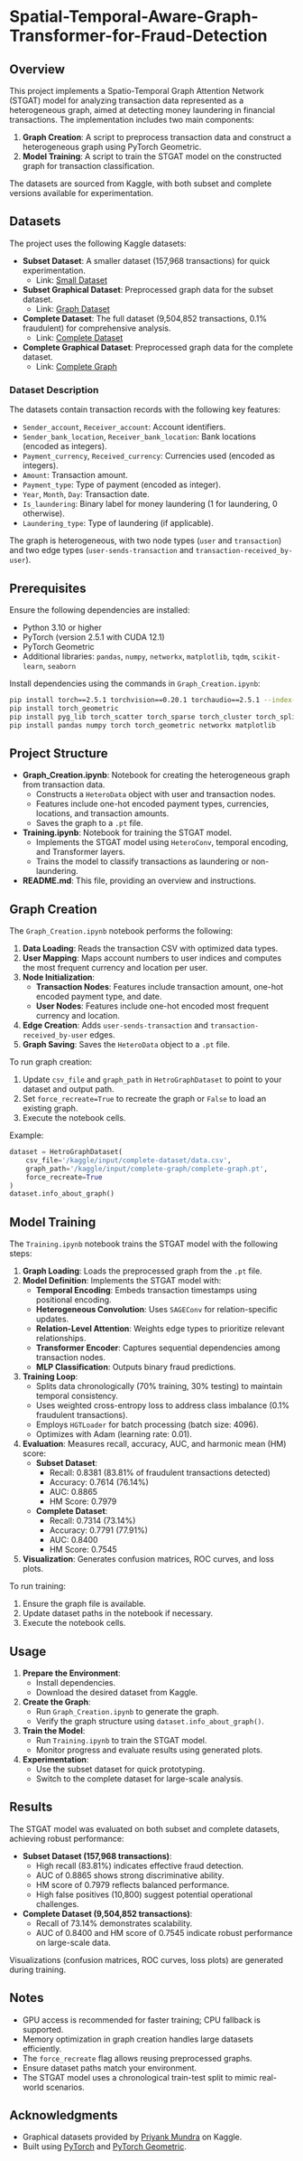 # Spatial-Temporal-Aware-Graph-Transformer-for-Fraud-Detection

## Overview

This project implements a Spatio-Temporal Graph Attention Network (STGAT) model for analyzing transaction data represented as a heterogeneous graph, aimed at detecting money laundering in financial transactions. The implementation includes two main components:

1. **Graph Creation**: A script to preprocess transaction data and construct a heterogeneous graph using PyTorch Geometric.
2. **Model Training**: A script to train the STGAT model on the constructed graph for transaction classification.

The datasets are sourced from Kaggle, with both subset and complete versions available for experimentation.

## Datasets

The project uses the following Kaggle datasets:

- **Subset Dataset**: A smaller dataset (157,968 transactions) for quick experimentation.
  - Link: [Small Dataset](https://www.kaggle.com/datasets/priyankmundra/small-dataset-1)
- **Subset Graphical Dataset**: Preprocessed graph data for the subset dataset.
  - Link: [Graph Dataset](https://www.kaggle.com/datasets/priyankmundra/graph-dataset)
- **Complete Dataset**: The full dataset (9,504,852 transactions, 0.1% fraudulent) for comprehensive analysis.
  - Link: [Complete Dataset](https://www.kaggle.com/datasets/priyankmundra/complete-dataset)
- **Complete Graphical Dataset**: Preprocessed graph data for the complete dataset.
  - Link: [Complete Graph](https://www.kaggle.com/datasets/priyankmundra/complete-graph)

### Dataset Description

The datasets contain transaction records with the following key features:
- `Sender_account`, `Receiver_account`: Account identifiers.
- `Sender_bank_location`, `Receiver_bank_location`: Bank locations (encoded as integers).
- `Payment_currency`, `Received_currency`: Currencies used (encoded as integers).
- `Amount`: Transaction amount.
- `Payment_type`: Type of payment (encoded as integer).
- `Year`, `Month`, `Day`: Transaction date.
- `Is_laundering`: Binary label for money laundering (1 for laundering, 0 otherwise).
- `Laundering_type`: Type of laundering (if applicable).

The graph is heterogeneous, with two node types (`user` and `transaction`) and two edge types (`user-sends-transaction` and `transaction-received_by-user`).

## Prerequisites

Ensure the following dependencies are installed:

- Python 3.10 or higher
- PyTorch (version 2.5.1 with CUDA 12.1)
- PyTorch Geometric
- Additional libraries: `pandas`, `numpy`, `networkx`, `matplotlib`, `tqdm`, `scikit-learn`, `seaborn`

Install dependencies using the commands in `Graph_Creation.ipynb`:

```bash
pip install torch==2.5.1 torchvision==0.20.1 torchaudio==2.5.1 --index-url https://download.pytorch.org/whl/cu121
pip install torch_geometric
pip install pyg_lib torch_scatter torch_sparse torch_cluster torch_spline_conv -f https://data.pyg.org/whl/torch-2.5.0+cu121.html
pip install pandas numpy torch torch_geometric networkx matplotlib
```

## Project Structure

- **Graph_Creation.ipynb**: Notebook for creating the heterogeneous graph from transaction data.
  - Constructs a `HeteroData` object with user and transaction nodes.
  - Features include one-hot encoded payment types, currencies, locations, and transaction amounts.
  - Saves the graph to a `.pt` file.
- **Training.ipynb**: Notebook for training the STGAT model.
  - Implements the STGAT model using `HeteroConv`, temporal encoding, and Transformer layers.
  - Trains the model to classify transactions as laundering or non-laundering.
- **README.md**: This file, providing an overview and instructions.

## Graph Creation

The `Graph_Creation.ipynb` notebook performs the following:

1. **Data Loading**: Reads the transaction CSV with optimized data types.
2. **User Mapping**: Maps account numbers to user indices and computes the most frequent currency and location per user.
3. **Node Initialization**:
   - **Transaction Nodes**: Features include transaction amount, one-hot encoded payment type, and date.
   - **User Nodes**: Features include one-hot encoded most frequent currency and location.
4. **Edge Creation**: Adds `user-sends-transaction` and `transaction-received_by-user` edges.
5. **Graph Saving**: Saves the `HeteroData` object to a `.pt` file.

To run graph creation:

1. Update `csv_file` and `graph_path` in `HetroGraphDataset` to point to your dataset and output path.
2. Set `force_recreate=True` to recreate the graph or `False` to load an existing graph.
3. Execute the notebook cells.

Example:
```python
dataset = HetroGraphDataset(
    csv_file='/kaggle/input/complete-dataset/data.csv',
    graph_path='/kaggle/input/complete-graph/complete-graph.pt',
    force_recreate=True
)
dataset.info_about_graph()
```

## Model Training

The `Training.ipynb` notebook trains the STGAT model with the following steps:

1. **Graph Loading**: Loads the preprocessed graph from the `.pt` file.
2. **Model Definition**: Implements the STGAT model with:
   - **Temporal Encoding**: Embeds transaction timestamps using positional encoding.
   - **Heterogeneous Convolution**: Uses `SAGEConv` for relation-specific updates.
   - **Relation-Level Attention**: Weights edge types to prioritize relevant relationships.
   - **Transformer Encoder**: Captures sequential dependencies among transaction nodes.
   - **MLP Classification**: Outputs binary fraud predictions.
3. **Training Loop**:
   - Splits data chronologically (70% training, 30% testing) to maintain temporal consistency.
   - Uses weighted cross-entropy loss to address class imbalance (0.1% fraudulent transactions).
   - Employs `HGTLoader` for batch processing (batch size: 4096).
   - Optimizes with Adam (learning rate: 0.01).
4. **Evaluation**: Measures recall, accuracy, AUC, and harmonic mean (HM) score:
   - **Subset Dataset**:
     - Recall: 0.8381 (83.81% of fraudulent transactions detected)
     - Accuracy: 0.7614 (76.14%)
     - AUC: 0.8865
     - HM Score: 0.7979
   - **Complete Dataset**:
     - Recall: 0.7314 (73.14%)
     - Accuracy: 0.7791 (77.91%)
     - AUC: 0.8400
     - HM Score: 0.7545
5. **Visualization**: Generates confusion matrices, ROC curves, and loss plots.

To run training:

1. Ensure the graph file is available.
2. Update dataset paths in the notebook if necessary.
3. Execute the notebook cells.

## Usage

1. **Prepare the Environment**:
   - Install dependencies.
   - Download the desired dataset from Kaggle.
2. **Create the Graph**:
   - Run `Graph_Creation.ipynb` to generate the graph.
   - Verify the graph structure using `dataset.info_about_graph()`.
3. **Train the Model**:
   - Run `Training.ipynb` to train the STGAT model.
   - Monitor progress and evaluate results using generated plots.
4. **Experimentation**:
   - Use the subset dataset for quick prototyping.
   - Switch to the complete dataset for large-scale analysis.

## Results

The STGAT model was evaluated on both subset and complete datasets, achieving robust performance:

- **Subset Dataset (157,968 transactions)**:
  - High recall (83.81%) indicates effective fraud detection.
  - AUC of 0.8865 shows strong discriminative ability.
  - HM score of 0.7979 reflects balanced performance.
  - High false positives (10,800) suggest potential operational challenges.
- **Complete Dataset (9,504,852 transactions)**:
  - Recall of 73.14% demonstrates scalability.
  - AUC of 0.8400 and HM score of 0.7545 indicate robust performance on large-scale data.

Visualizations (confusion matrices, ROC curves, loss plots) are generated during training.

## Notes

- GPU access is recommended for faster training; CPU fallback is supported.
- Memory optimization in graph creation handles large datasets efficiently.
- The `force_recreate` flag allows reusing preprocessed graphs.
- Ensure dataset paths match your environment.
- The STGAT model uses a chronological train-test split to mimic real-world scenarios.

## Acknowledgments

- Graphical datasets provided by [Priyank Mundra](https://www.kaggle.com/priyankmundra) on Kaggle.
- Built using [PyTorch](https://pytorch.org/) and [PyTorch Geometric](https://pytorch-geometric.readthedocs.io/).
